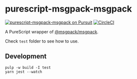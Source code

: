 # purescript-msgpack-msgpack

[![purescript-msgpack-msgpack on Pursuit](https://pursuit.purescript.org/packages/purescript-msgpack-msgpack/badge)](https://pursuit.purescript.org/packages/purescript-msgpack-msgpack)
[![CircleCI](https://circleci.com/gh/nonbili/purescript-msgpack-msgpack.svg?style=svg)](https://circleci.com/gh/nonbili/purescript-msgpack-msgpack)

A PureScript wrapper of [@msgpack/msgpack](https://www.npmjs.com/package/@msgpack/msgpack).

Check `test` folder to see how to use.

## Development

```
pulp -w build -I test
yarn jest --watch
```
